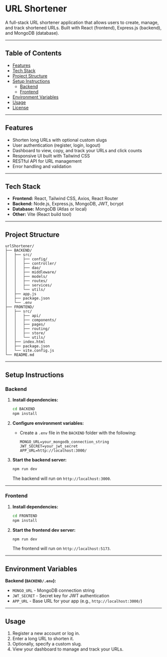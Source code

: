 # URL Shortener

A full-stack URL shortener application that allows users to create, manage, and track shortened URLs. Built with React (frontend), Express.js (backend), and MongoDB (database).

---

## Table of Contents

- [Features](#features)
- [Tech Stack](#tech-stack)
- [Project Structure](#project-structure)
- [Setup Instructions](#setup-instructions)
  - [Backend](#backend)
  - [Frontend](#frontend)
- [Environment Variables](#environment-variables)
- [Usage](#usage)
- [License](#license)

---

## Features

- Shorten long URLs with optional custom slugs
- User authentication (register, login, logout)
- Dashboard to view, copy, and track your URLs and click counts
- Responsive UI built with Tailwind CSS
- RESTful API for URL management
- Error handling and validation

---

## Tech Stack

- **Frontend:** React, Tailwind CSS, Axios, React Router
- **Backend:** Node.js, Express.js, MongoDB, JWT, bcrypt
- **Database:** MongoDB (Atlas or local)
- **Other:** Vite (React build tool)

---

## Project Structure

```
urlShortener/
├── BACKEND/
│   ├── src/
│   │   ├── config/
│   │   ├── controller/
│   │   ├── dao/
│   │   ├── middleware/
│   │   ├── models/
│   │   ├── routes/
│   │   ├── services/
│   │   └── utils/
│   ├── app.js
│   ├── package.json
│   └── .env
├── FRONTEND/
│   ├── src/
│   │   ├── api/
│   │   ├── components/
│   │   ├── pages/
│   │   ├── routing/
│   │   ├── store/
│   │   └── utils/
│   ├── index.html
│   ├── package.json
│   └── vite.config.js
└── README.md
```

---

## Setup Instructions

### Backend

1. **Install dependencies:**
   ```sh
   cd BACKEND
   npm install
   ```

2. **Configure environment variables:**
   - Create a `.env` file in the `BACKEND` folder with the following:
     ```
     MONGO_URL=your_mongodb_connection_string
     JWT_SECRET=your_jwt_secret
     APP_URL=http://localhost:3000/
     ```

3. **Start the backend server:**
   ```sh
   npm run dev
   ```
   The backend will run on `http://localhost:3000`.

---

### Frontend

1. **Install dependencies:**
   ```sh
   cd FRONTEND
   npm install
   ```

2. **Start the frontend dev server:**
   ```sh
   npm run dev
   ```
   The frontend will run on `http://localhost:5173`.

---

## Environment Variables

**Backend (`BACKEND/.env`):**
- `MONGO_URL` - MongoDB connection string
- `JWT_SECRET` - Secret key for JWT authentication
- `APP_URL` - Base URL for your app (e.g., `http://localhost:3000/`)

---

## Usage

1. Register a new account or log in.
2. Enter a long URL to shorten it.
3. Optionally, specify a custom slug.
4. View your dashboard to manage and track your URLs.